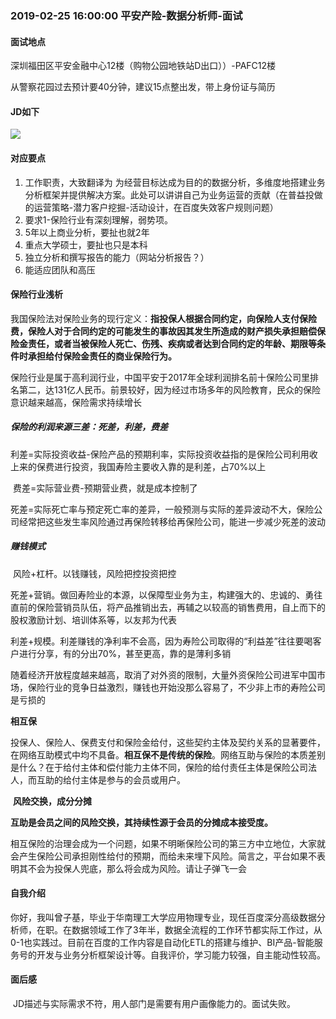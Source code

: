 ### 2019-02-25 16:00:00 平安产险-数据分析师-面试

#### 面试地点

深圳福田区平安金融中心12楼（购物公园地铁站D出口））-PAFC12楼

从警察花园过去预计要40分钟，建议15点整出发，带上身份证与简历

#### JD如下

![](https://i.loli.net/2019/02/25/5c73503dad93c.png)

#### 对应要点

1. 工作职责，大致翻译为 为经营目标达成为目的的数据分析，多维度地搭建业务分析框架并提供解决方案。此处可以讲讲自己为业务运营的贡献（在普益投做的运营策略-潜力客户挖掘-活动设计，在百度失效客户规则问题）
2. 要求1-保险行业有深刻理解，弱势项。
3. 5年以上商业分析，要扯也就2年
4. 重点大学硕士，要扯也只是本科
5. 独立分析和撰写报告的能力（网站分析报告？）
6. 能适应团队和高压



#### 保险行业浅析

​	我国保险法对保险业务的现行定义：**指投保人根据合同约定，向保险人支付保险费，保险人对于合同约定的可能发生的事故因其发生所造成的财产损失承担赔偿保险金责任，或者当被保险人死亡、伤残、疾病或者达到合同约定的年龄、期限等条件时承担给付保险金责任的商业保险行为。**

​	保险行业是属于高利润行业，中国平安于2017年全球利润排名前十保险公司里排名第二，达131亿人民币。前景较好，因为经过市场多年的风险教育，民众的保险意识越来越高，保险需求持续增长

##### 保险的利润来源三差：死差，利差，费差

​	利差=实际投资收益-保险产品的预期利率，实际投资收益指的是保险公司利用收上来的保费进行投资，我国寿险主要收入靠的是利差，占70%以上

​	费差=实际营业费-预期营业费，就是成本控制了

​	死差=实际死亡率与预定死亡率的差异，一般预测与实际的差异波动不大，保险公司经常把这些发生率风险通过再保险转移给再保险公司，能进一步减少死差的波动

##### 赚钱模式

​	风险+杠杆。以钱赚钱，风险把控投资把控

​	死差+营销。做回寿险业的本源，以保障型业务为主，构建强大的、忠诚的、勇往直前的保险营销员队伍，将产品推销出去，再辅之以较高的销售费用，自上而下的股权激励计划、培训体系等，以友邦为代表

​	利差+规模。利差赚钱的净利率不会高，因为寿险公司取得的“利益差”往往要喝客户进行分享，有的分出70%，甚至更高，靠的是薄利多销



​	随着经济开放程度越来越高，取消了对外资的限制，大量外资保险公司进军中国市场，保险行业的竞争日益激烈，赚钱也开始没那么容易了，不少非上市的寿险公司是亏损的	



**相互保**

​	投保人、保险人、保费支付和保险金给付，这些契约主体及契约关系的显著要件，在网络互助模式中均不具备。**相互保不是传统的保险**。网络互助与保险的本质差别是什么？在于给付主体和偿付能力主体不同，保险的给付责任主体是保险公司法人，而互助的给付主体是参与的会员或用户。

​	**风险交换，成分分摊**

​	**互助是会员之间的风险交换，其持续性源于会员的分摊成本接受度。**

​	相互保险的治理会成为一个问题，如果不明晰保险公司的第三方中立地位，大家就会产生保险公司承担刚性给付的预期，而给未来埋下风险。简言之，平台如果不表明其不会为投保人兜底，那么将会成为风险。请让子弹飞一会



#### 自我介绍

​	你好，我叫曾子基，毕业于华南理工大学应用物理专业，现任百度深分高级数据分析师，在职。在数据领域工作了3年半，数据全流程的工作环节都实际工作过，从0-1也实践过。目前在百度的工作内容是自动化ETL的搭建与维护、BI产品-智能服务号的开发与业务分析框架设计等。自我评价，学习能力较强，自主能动性较高。





#### 面后感

​	JD描述与实际需求不符，用人部门是需要有用户画像能力的。面试失败。